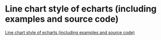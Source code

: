 # Line chart style of echarts (including examples and source code)
[Line chart style of echarts (including examples and source code)](https://aiwithcloud.com/2022/09/15/line_chart_style_of_echarts_including_examples_and_source_code/)